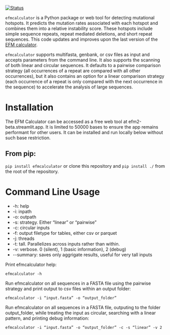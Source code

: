 [![Status](https://github.com/barricklab/efm-calculator2/actions/workflows/package_and_test.yml/badge.svg)](https://github.com/barricklab/efm-calculator2/actions/workflows/package_and_test.yml)

`efmcalculator` is a Python package or web tool for detecting mutational hotspots. It predicts the mutation rates associated with each hotspot and combines them into a relative instability score. These hotspots include simple sequence repeats, repeat mediated deletions, and short repeat sequences. This code updates and improves upon the last version of the [EFM calculator](https://github.com/barricklab/efm-calculator).

`efmcalculator` supports multifasta, genbank, or csv files as input and accepts parameters from the command line. It also supports the scanning of both linear and circular sequences. It defaults to a pairwise comparison strategy (all occurrences of a repeat are compared with all other occurrences), but it also contains an option for a linear comparison strategy (each occurrence of a repeat is only compared with the next occurrence in the sequence) to accelerate the analysis of large sequences.


# Installation
The EFM Calculator can be accessed as a free web tool at efm2-beta.streamlit.app. It is limited to 50000 bases to ensure the app remains performant for other users.
It can be installed and run locally below without such base restriction.

## From pip:
`pip install efmcalculator` or clone this repository and `pip install ./` from the root of the repository.

# Command Line Usage
- -h: help
- -i: inpath
- -o: outpath
- -s: strategy. Either “linear” or “pairwise”
- -c: circular inputs
- -f: output filetype for tables, either csv or parquet
- -j: threads
- -t: tall. Parallelizes across inputs rather than within.
- -v: verbose. 0 (silent), 1 (basic information), 2 (debug)
- --summary: saves only aggrigate results, useful for very tall inputs

Print efmcalculator help:
```
efmcalculator -h
```

Run efmcalculator on all sequences in a FASTA file using the pairwise strategy and print output to csv files within an output folder:
```
efmcalculator -i “input.fasta” -o “output_folder”
```

Run efmcalculator on all sequences in a FASTA file, outputing to the folder output_folder, while treating the input as circular, searching with a linear pattern, and printing debug information:
```
efmcalculator -i “input.fasta” -o “output_folder” -c -s “linear” -v 2
```
